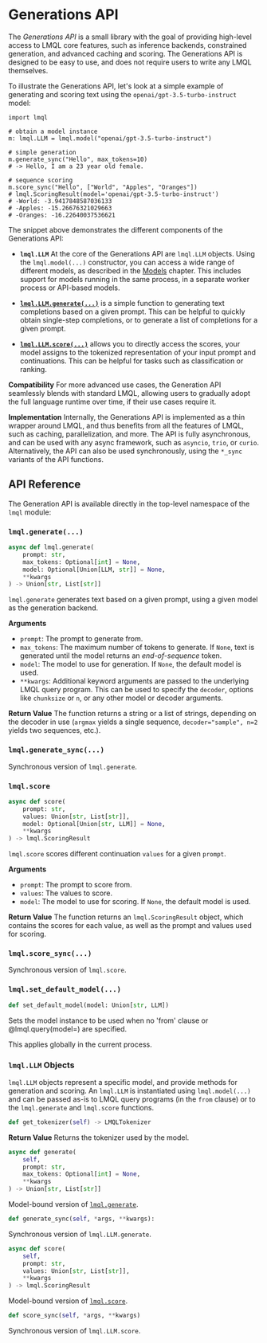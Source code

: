# Generations API

The *Generations API* is a small library with the goal of providing high-level access to LMQL core features, such as inference backends, constrained generation, and advanced caching and scoring. The Generations API is designed to be easy to use, and does not require users to write any LMQL themselves.

To illustrate the Generations API, let's look at a simple example of generating and scoring text using the `openai/gpt-3.5-turbo-instruct` model:

```
import lmql

# obtain a model instance
m: lmql.LLM = lmql.model("openai/gpt-3.5-turbo-instruct")

# simple generation
m.generate_sync("Hello", max_tokens=10)
# -> Hello, I am a 23 year old female.

# sequence scoring
m.score_sync("Hello", ["World", "Apples", "Oranges"])
# lmql.ScoringResult(model='openai/gpt-3.5-turbo-instruct')
# -World: -3.9417848587036133
# -Apples: -15.26676321029663
# -Oranges: -16.22640037536621
```

The snippet above demonstrates the different components of the Generations API:

- **`lmql.LLM`** At the core of the Generations API are `lmql.LLM` objects. Using the `lmql.model(...)` constructor, you can access a wide range of different models, as described in the [Models](../language/models.rst) chapter. This includes support for models running in the same process, in a separate worker process or API-based models.

- [**`lmql.LLM.generate(...)`**](#lmql-generate) is a simple function to generating text completions based on a given prompt. This can be helpful to quickly obtain single-step completions, or to generate a list of completions for a given prompt.

- [**`lmql.LLM.score(...)`**](#lmql-score) allows you to directly access the scores, your model assigns to the tokenized representation of your input prompt and continuations. This can be helpful for tasks such as classification or ranking.


**Compatibility** For more advanced use cases, the Generation API seamlessly blends with standard LMQL, allowing users to gradually adopt the full language runtime over time, if their use cases require it.

**Implementation** Internally, the Generations API is implemented as a thin wrapper around LMQL, and thus benefits from all the features of LMQL, such as caching, parallelization, and more. The API is fully asynchronous, and can be used with any async framework, such as `asyncio`, `trio`, or `curio`. Alternatively, the API can also be used synchronously, using the `*_sync` variants of the API functions.

## API Reference

The Generation API is available directly in the top-level namespace of the `lmql` module:

### `lmql.generate(...)`

```python
async def lmql.generate(
    prompt: str, 
    max_tokens: Optional[int] = None, 
    model: Optional[Union[LLM, str]] = None, 
    **kwargs
) -> Union[str, List[str]]
```

`lmql.generate` generates text based on a given prompt, using a given model as the generation backend. 

**Arguments**

- `prompt`: The prompt to generate from.
- `max_tokens`: The maximum number of tokens to generate. If `None`, text is generated until the model returns an *end-of-sequence* token.
- `model`: The model to use for generation. If `None`, the default model is used.
- `**kwargs`: Additional keyword arguments are passed to the underlying LMQL query program. This can be used to specify the `decoder`, options like `chunksize` or `n`, or any other model or decoder arguments.

**Return Value** The function returns a string or a list of strings, depending on the decoder in use (`argmax` yields a single sequence, `decoder="sample", n=2` yields two sequences, etc.).


### `lmql.generate_sync(...)`

Synchronous version of `lmql.generate`.

### `lmql.score`

```python
async def score(
    prompt: str,
    values: Union[str, List[str]],
    model: Optional[Union[str, LLM]] = None, 
    **kwargs
) -> lmql.ScoringResult
```

`lmql.score` scores different continuation `values` for a given `prompt`.

**Arguments**

- `prompt`: The prompt to score from.
- `values`: The values to score.
- `model`: The model to use for scoring. If `None`, the default model is used.

**Return Value** The function returns an `lmql.ScoringResult` object, which contains the scores for each value, as well as the prompt and values used for scoring.

### `lmql.score_sync(...)`

Synchronous version of `lmql.score`.

### `lmql.set_default_model(...)`

```python
def set_default_model(model: Union[str, LLM])
```

Sets the model instance to be used when no 'from' clause or @lmql.query(model=<model>) are specified.

This applies globally in the current process.


### `lmql.LLM` Objects 

`lmql.LLM` objects represent a specific model, and provide methods for generation and scoring. An `lmql.LLM` is instantiated using `lmql.model(...)` and can be passed as-is to LMQL query programs (in the `from` clause) or to the `lmql.generate` and `lmql.score` functions.

```python
def get_tokenizer(self) -> LMQLTokenizer
```

**Return Value** Returns the tokenizer used by the model.

```python
async def generate(
    self,
    prompt: str, 
    max_tokens: Optional[int] = None, 
    **kwargs
) -> Union[str, List[str]]
```

Model-bound version of [`lmql.generate`](#lmql-generate).

```python
def generate_sync(self, *args, **kwargs):
```

Synchronous version of `lmql.LLM.generate`.

```python
async def score(
    self,
    prompt: str,
    values: Union[str, List[str]],
    **kwargs
) -> lmql.ScoringResult
```

Model-bound version of [`lmql.score`](#lmql-score).

```python
def score_sync(self, *args, **kwargs)
```

Synchronous version of `lmql.LLM.score`.
